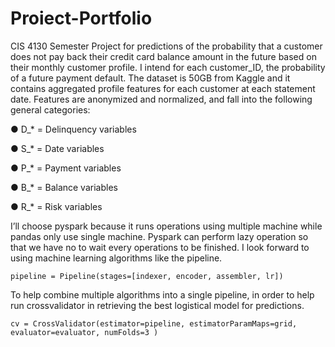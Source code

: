 # Proiect-Portfolio
CIS 4130 Semester Project for predictions of the probability that a customer does not pay back their credit card balance amount in the future based on their monthly customer profile. I intend for each customer_ID, the probability of a future payment default. The dataset is 50GB from Kaggle and it contains aggregated profile features for each customer at each statement date. Features are anonymized and normalized, and fall into the following general categories:

●	D_* = Delinquency variables

●	S_* = Date variables

●	P_* = Payment variables

●	B_* = Balance variables

●	R_* = Risk variables

I’ll choose pyspark because it runs operations using multiple machine while pandas only use single machine. Pyspark can perform lazy operation so that we have no to wait every operations to be finished. I look forward to using machine learning algorithms like the pipeline.
    
    pipeline = Pipeline(stages=[indexer, encoder, assembler, lr])
To help combine multiple algorithms into a single pipeline, in order to help run crossvalidator in retrieving the best logistical model for predictions.
    
    cv = CrossValidator(estimator=pipeline, estimatorParamMaps=grid, evaluator=evaluator, numFolds=3 )
